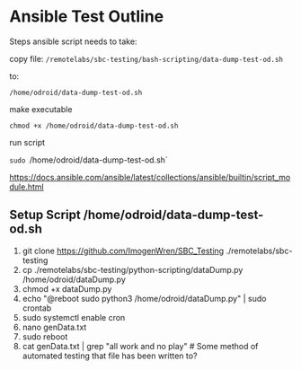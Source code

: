 # Ansible Test Outline

Steps ansible script needs to take:

copy file:
`/remotelabs/sbc-testing/bash-scripting/data-dump-test-od.sh`

to:

`/home/odroid/data-dump-test-od.sh`

make executable

`chmod +x /home/odroid/data-dump-test-od.sh`

run script

`sudo `/home/odroid/data-dump-test-od.sh`


https://docs.ansible.com/ansible/latest/collections/ansible/builtin/script_module.html



## Setup Script /home/odroid/data-dump-test-od.sh
1. git clone https://github.com/ImogenWren/SBC_Testing ./remotelabs/sbc-testing
2. cp ./remotelabs/sbc-testing/python-scripting/dataDump.py /home/odroid/dataDump.py
3. chmod +x dataDump.py
4. echo "@reboot sudo python3 /home/odroid/dataDump.py" | sudo crontab
5. sudo systemctl enable cron
6. nano genData.txt
7. sudo reboot
8. cat genData.txt | grep "all work and no play"  # Some method of automated testing that file has been written to?
